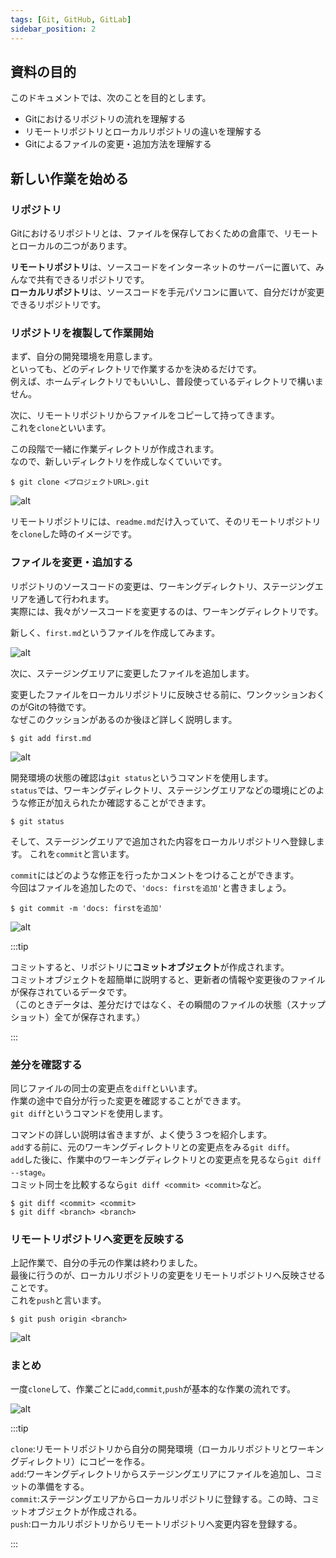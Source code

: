 ```yaml
---
tags: [Git, GitHub, GitLab]
sidebar_position: 2
---
```


## 資料の目的

このドキュメントでは、次のことを目的とします。

- Gitにおけるリポジトリの流れを理解する
- リモートリポジトリとローカルリポジトリの違いを理解する
- Gitによるファイルの変更・追加方法を理解する

## 新しい作業を始める

### リポジトリ
Gitにおけるリポジトリとは、ファイルを保存しておくための倉庫で、リモートとローカルの二つがあります。

**リモートリポジトリ**は、ソースコードをインターネットのサーバーに置いて、みんなで共有できるリポジトリです。  
**ローカルリポジトリ**は、ソースコードを手元パソコンに置いて、自分だけが変更できるリポジトリです。  

### リポジトリを複製して作業開始
まず、自分の開発環境を用意します。  
といっても、どのディレクトリで作業するかを決めるだけです。  
例えば、ホームディレクトリでもいいし、普段使っているディレクトリで構いません。  

次に、リモートリポジトリからファイルをコピーして持ってきます。  
これを`clone`といいます。  

この段階で一緒に作業ディレクトリが作成されます。  
なので、新しいディレクトリを作成しなくていいです。  

```
$ git clone <プロジェクトURL>.git
```

![alt](./gitclone.png)

リモートリポジトリには、`readme.md`だけ入っていて、そのリモートリポジトリを`clone`した時のイメージです。

### ファイルを変更・追加する
リポジトリのソースコードの変更は、ワーキングディレクトリ、ステージングエリアを通して行われます。  
実際には、我々がソースコードを変更するのは、ワーキングディレクトリです。  

新しく、`first.md`というファイルを作成してみます。

![alt](./filecreate.png)

次に、ステージングエリアに変更したファイルを追加します。  

変更したファイルをローカルリポジトリに反映させる前に、ワンクッションおくのがGitの特徴です。  
なぜこのクッションがあるのか後ほど詳しく説明します。  

```
$ git add first.md
```

![alt](./gitadd.png)


開発環境の状態の確認は`git status`というコマンドを使用します。  
`status`では、ワーキングディレクトリ、ステージングエリアなどの環境にどのような修正が加えられたか確認することができます。  

```
$ git status
```

そして、ステージングエリアで追加された内容をローカルリポジトリへ登録します。
これを`commit`と言います。

`commit`にはどのような修正を行ったかコメントをつけることができます。  
今回はファイルを追加したので、`'docs: firstを追加'`と書きましょう。  

```
$ git commit -m 'docs: firstを追加'
```

![alt](./gitcommit.png)

:::tip


コミットすると、リポジトリに**コミットオブジェクト**が作成されます。  
コミットオブジェクトを超簡単に説明すると、更新者の情報や変更後のファイルが保存されているデータです。  
（このときデータは、差分だけではなく、その瞬間のファイルの状態（スナップショット）全てが保存されます。）  

:::

### 差分を確認する

同じファイルの同士の変更点を`diff`といいます。  
作業の途中で自分が行った変更を確認することができます。  
`git diff`というコマンドを使用します。  

コマンドの詳しい説明は省きますが、よく使う３つを紹介します。  
`add`する前に、元のワーキングディレクトリとの変更点をみる`git diff`。  
`add`した後に、作業中のワーキングディレクトリとの変更点を見るなら`git diff --stage`。  
コミット同士を比較するなら`git diff <commit> <commit>`など。  

```
$ git diff <commit> <commit>
$ git diff <branch> <branch>
```

### リモートリポジトリへ変更を反映する

上記作業で、自分の手元の作業は終わりました。  
最後に行うのが、ローカルリポジトリの変更をリモートリポジトリへ反映させることです。  
これを`push`と言います。  

```
$ git push origin <branch>
```

![alt](./gitpush.png)

### まとめ
一度`clone`して、作業ごとに`add`,`commit`,`push`が基本的な作業の流れです。  

![alt](./gitの流れ.png)

:::tip

`clone`:リモートリポジトリから自分の開発環境（ローカルリポジトリとワーキングディレクトリ）にコピーを作る。  
`add`:ワーキングディレクトリからステージングエリアにファイルを追加し、コミットの準備をする。  
`commit`:ステージングエリアからローカルリポジトリに登録する。この時、コミットオブジェクトが作成される。  
`push`:ローカルリポジトリからリモートリポジトリへ変更内容を登録する。  

:::
